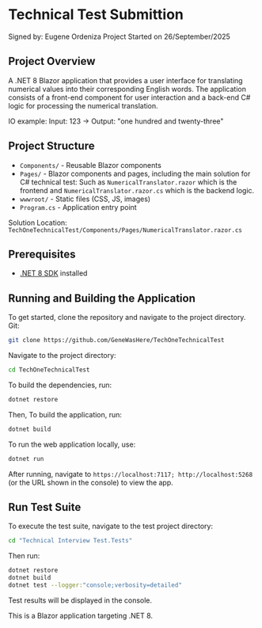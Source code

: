 # Technical Test Submittion
Signed by: Eugene Ordeniza 
Project Started on 26/September/2025

## Project Overview
A .NET 8 Blazor application that provides a user interface for translating numerical values into their corresponding English words. 
The application consists of a front-end component for user interaction and a back-end C# logic for processing the numerical translation.

IO example: Input: 123 -> Output: "one hundred and twenty-three"


## Project Structure

- `Components/` - Reusable Blazor components
- `Pages/` - Blazor components and pages, including the main solution for C# technical test: Such as `NumericalTranslator.razor` which is the frontend and `NumericalTranslator.razor.cs` which is the backend logic.
- `wwwroot/` - Static files (CSS, JS, images)
- `Program.cs` - Application entry point

Solution Location: `TechOneTechnicalTest/Components/Pages/NumericalTranslator.razor.cs`

## Prerequisites

- [.NET 8 SDK](https://dotnet.microsoft.com/download/dotnet/8.0) installed

## Running and Building the Application

To get started, clone the repository and navigate to the project directory.
Git:
```bash
git clone https://github.com/GeneWasHere/TechOneTechnicalTest
```

Navigate to the project directory:
```bash
cd TechOneTechnicalTest
```
To build the dependencies, run:
```bash
dotnet restore
```

Then, To build the application, run:
```bash
dotnet build
```
To run the web application locally, use:
```bash
dotnet run
```
After running, navigate to `https://localhost:7117; http://localhost:5268` (or the URL shown in the console) to view the app.

## Run Test Suite

To execute the test suite, navigate to the test project directory:
```bash
cd "Technical Interview Test.Tests"
```
Then run:
```bash
dotnet restore
dotnet build
dotnet test --logger:"console;verbosity=detailed"
```
Test results will be displayed in the console.

This is a Blazor application targeting .NET 8.


